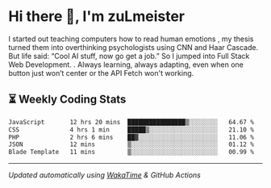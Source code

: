 # Hi there 👋, I'm zuLmeister

I started out teaching computers how to read human emotions , my thesis turned them into overthinking psychologists using CNN and Haar Cascade.
But life said: “Cool AI stuff, now go get a job.” So I jumped into Full Stack Web Development. .
Always learning, always adapting, even when one button just won’t center or the API Fetch won't working.

## ⏳ Weekly Coding Stats
<!--START_SECTION:waka-->

```txt
JavaScript       12 hrs 20 mins  ████████████████▒░░░░░░░░   64.67 %
CSS              4 hrs 1 min     █████▒░░░░░░░░░░░░░░░░░░░   21.10 %
PHP              2 hrs 6 mins    ██▓░░░░░░░░░░░░░░░░░░░░░░   11.06 %
JSON             12 mins         ▒░░░░░░░░░░░░░░░░░░░░░░░░   01.12 %
Blade Template   11 mins         ▒░░░░░░░░░░░░░░░░░░░░░░░░   00.99 %
```

<!--END_SECTION:waka-->

---
*Updated automatically using [WakaTime](https://wakatime.com/) & GitHub Actions*
